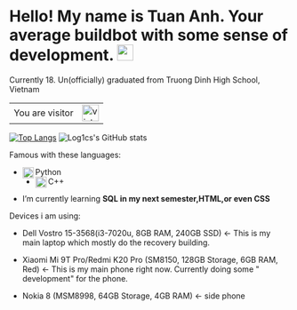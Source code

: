 # Hello! My name is Tuan Anh. Your average buildbot with some sense of development. <img src="https://github.com/iamshubhamg/iamshubhamg/blob/master/Assests/Hi.gif" width="29px">

Currently 18. Un(officially) graduated from Truong Dinh High School, Vietnam

<table>
  <tr>
    <td>You are visitor</td>
    <td><img src="https://profile-counter.glitch.me/log1cs/count.svg" alt="vistor count" height="30" /></td>
  </tr>
</table>


[![Top Langs](https://github-readme-stats.vercel.app/api/top-langs/?username=log1cs&theme=tokyonight)](https://github.com/log1cs/github-readme-stats)
![Log1cs's GitHub stats](https://github-readme-stats.vercel.app/api?username=log1cs&show_icons=true&theme=tokyonight)




Famous with these languages:
 * <img align="left" alt="Python" width="20px" src="https://cdn.iconscout.com/icon/free/png-64/python-14-569257.png" /> Python
 * <img align="left" alt="C++" width="20px" src="https://sdtimes.com/wp-content/uploads/2018/03/cpppp.png" /> C++

- I’m currently learning <b>SQL in my next semester,HTML,or even CSS</b>


Devices i am using:

+ Dell Vostro 15-3568(i3-7020u, 8GB RAM, 240GB SSD) <- This is my main laptop which mostly do the recovery building.

+ Xiaomi Mi 9T Pro/Redmi K20 Pro (SM8150, 128GB Storage, 6GB RAM, Red) <- This is my main phone right now. Currently doing some " development" for the phone.

+ Nokia 8 (MSM8998, 64GB Storage, 4GB RAM) <- side phone

